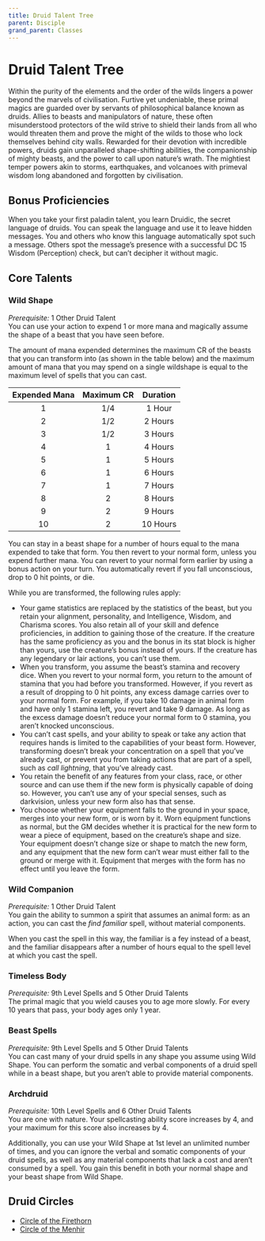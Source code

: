 ```yaml
---
title: Druid Talent Tree
parent: Disciple
grand_parent: Classes
---
```


# Druid Talent Tree
Within the purity of the elements and the order of the wilds lingers a power beyond the marvels of civilisation. Furtive yet undeniable, these primal magics are guarded over by servants of philosophical balance known as druids. Allies to beasts and manipulators of nature, these often misunderstood protectors of the wild strive to shield their lands from all who would threaten them and prove the might of the wilds to those who lock themselves behind city walls. Rewarded for their devotion with incredible powers, druids gain unparalleled shape-shifting abilities, the companionship of mighty beasts, and the power to call upon nature’s wrath. The mightiest temper powers akin to storms, earthquakes, and volcanoes with primeval wisdom long abandoned and forgotten by civilisation.

## Bonus Proficiencies
When you take your first paladin talent, you learn Druidic, the secret language of druids. You can speak the language and use it to leave hidden messages. You and others who know this language automatically spot such a message. Others spot the message’s presence with a successful DC 15 Wisdom (Perception) check, but can’t decipher it without magic.

## Core Talents

### Wild Shape
*Prerequisite:* 1 Other Druid Talent<br>
You can use your action to expend 1 or more mana and magically assume the shape of a beast that you have seen before.

The amount of mana expended determines the maximum CR of the beasts that you can transform into (as shown in the table below) and the maximum amount of mana that you may spend on a single wildshape is equal to the maximum level of spells that you can cast.

| Expended Mana | Maximum CR | Duration |
|:-------------:|:----------:|:--------:|
| 1 | 1/4 | 1 Hour |
| 2 | 1/2 | 2 Hours |
| 3 | 1/2 | 3 Hours |
| 4 | 1 | 4 Hours |
| 5 | 1 | 5 Hours |
| 6 | 1 | 6 Hours |
| 7 | 1 | 7 Hours |
| 8 | 2 | 8 Hours |
| 9 | 2 | 9 Hours |
| 10 | 2 | 10 Hours |

You can stay in a beast shape for a number of hours equal to the mana expended to take that form. You then revert to your normal form, unless you expend further mana. You can revert to your normal form earlier by using a bonus action on your turn. You automatically revert if you fall unconscious, drop to 0 hit points, or die.

While you are transformed, the following rules apply:
* Your game statistics are replaced by the statistics of the beast, but you retain your alignment, personality, and Intelligence, Wisdom, and Charisma scores. You also retain all of your skill and defence proficiencies, in addition to gaining those of the creature. If the creature has the same proficiency as you and the bonus in its stat block is higher than yours, use the creature’s bonus instead of yours. If the creature has any legendary or lair actions, you can’t use them.
* When you transform, you assume the beast’s stamina and recovery dice. When you revert to your normal form, you return to the amount of stamina that you had before you transformed. However, if you revert as a result of dropping to 0 hit points, any excess damage carries over to your normal form. For example, if you take 10 damage in animal form and have only 1 stamina left, you revert and take 9 damage. As long as the excess damage doesn’t reduce your normal form to 0 stamina, you aren’t knocked unconscious.
* You can’t cast spells, and your ability to speak or take any action that requires hands is limited to the capabilities of your beast form. However, transforming doesn’t break your concentration on a spell that you’ve already cast, or prevent you from taking actions that are part of a spell, such as *call lightning*, that you’ve already cast.
* You retain the benefit of any features from your class, race, or other source and can use them if the new form is physically capable of doing so. However, you can’t use any of your special senses, such as darkvision, unless your new form also has that sense.
* You choose whether your equipment falls to the ground in your space, merges into your new form, or is worn by it. Worn equipment functions as normal, but the GM decides whether it is practical for the new form to wear a piece of equipment, based on the creature’s shape and size. Your equipment doesn’t change size or shape to match the new form, and any equipment that the new form can’t wear must either fall to the ground or merge with it. Equipment that merges with the form has no effect until you leave the form.

### Wild Companion
*Prerequisite:* 1 Other Druid Talent<br>
You gain the ability to summon a spirit that assumes an animal form: as an action, you can cast the *find familiar* spell, without material components.

When you cast the spell in this way, the familiar is a fey instead of a beast, and the familiar disappears after a number of hours equal to the spell level at which you cast the spell.

### Timeless Body
*Prerequisite:* 9th Level Spells and 5 Other Druid Talents<br>
The primal magic that you wield causes you to age more slowly. For every 10 years that pass, your body ages only 1 year.

### Beast Spells
*Prerequisite:* 9th Level Spells and 5 Other Druid Talents<br>
You can cast many of your druid spells in any shape you assume using Wild Shape. You can perform the somatic and verbal components of a druid spell while in a beast shape, but you aren’t able to provide material components.

### Archdruid
*Prerequisite:* 10th Level Spells and 6 Other Druid Talents<br>
You are one with nature. Your spellcasting ability score increases by 4, and your maximum for this score also increases by 4.

Additionally, you can use your Wild Shape at 1st level an unlimited number of times, and you can ignore the verbal and somatic components of your druid spells, as well as any material components that lack a cost and aren’t consumed by a spell. You gain this benefit in both your normal shape and your beast shape from Wild Shape.

## Druid Circles
* [Circle of the Firethorn](https://stormchaserroleplaying.com/stormchaserRPG/Classes/Disciple/Druid/Firethorn/)
* [Circle of the Menhir](https://stormchaserroleplaying.com/stormchaserRPG/Classes/Disciple/Druid/Menhir/)

